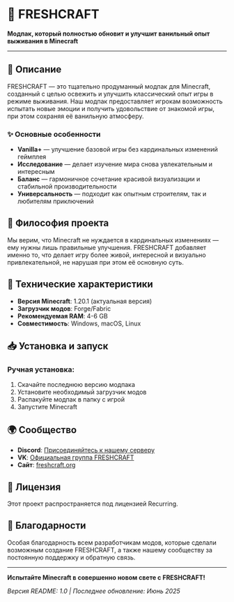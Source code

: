 # 🌿 FRESHCRAFT

**Модпак, который полностью обновит и улучшит ванильный опыт выживания в Minecraft**

---

## 📖 Описание

FRESHCRAFT — это тщательно продуманный модпак для Minecraft, созданный с целью освежить и улучшить классический опыт игры в режиме выживания. Наш модпак предоставляет игрокам возможность испытать новые эмоции и получить удовольствие от знакомой игры, при этом сохраняя её ванильную атмосферу.

### ✨ Основные особенности

- **Vanilla+** — улучшение базовой игры без кардинальных изменений геймплея
- **Исследование** — делает изучение мира снова увлекательным и интересным
- **Баланс** — гармоничное сочетание красивой визуализации и стабильной производительности
- **Универсальность** — подходит как опытным строителям, так и любителям приключений

## 🎯 Философия проекта

Мы верим, что Minecraft не нуждается в кардинальных изменениях — ему нужны лишь правильные улучшения. FRESHCRAFT добавляет именно то, что делает игру более живой, интересной и визуально привлекательной, не нарушая при этом её основную суть.

## 🔧 Технические характеристики

- **Версия Minecraft**: 1.20.1 (актуальная версия)
- **Загрузчик модов**: Forge/Fabric
- **Рекомендуемая RAM**: 4-6 GB
- **Совместимость**: Windows, macOS, Linux

## 📥 Установка и запуск

### Ручная установка:
1. Скачайте последнюю версию модпака
2. Установите необходимый загрузчик модов
3. Распакуйте модпак в папку с игрой
4. Запустите Minecraft

## 🌍 Сообщество

- **Discord**: [Присоединяйтесь к нашему серверу](https://discord.gg/freshcraft)
- **VK**: [Официальная группа FRESHCRAFT](https://vk.com/public193542939)
- **Сайт**: [freshcraft.org](https://freshcraft.org)

## 📄 Лицензия

Этот проект распространяется под лицензией Recurring.

## 🙏 Благодарности

Особая благодарность всем разработчикам модов, которые сделали возможным создание FRESHCRAFT, а также нашему сообществу за постоянную поддержку и обратную связь.

---

**Испытайте Minecraft в совершенно новом свете с FRESHCRAFT!**

*Версия README: 1.0 | Последнее обновление: Июнь 2025*

